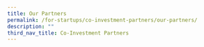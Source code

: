 ```yaml
---
title: Our Partners
permalink: /for-startups/co-investment-partners/our-partners/
description: ""
third_nav_title: Co-Investment Partners
---
```


<link rel="stylesheet" href="/sgds.css"/>
<div style="display: flex; flex-wrap: wrap; padding: 10px" id="partnerContainer">
  
</div>
<script src="/loadAllPartners.js"></script>
